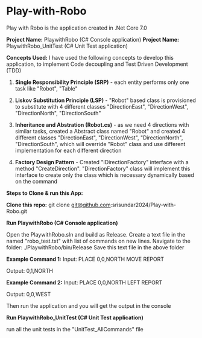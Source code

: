 # Play-with-Robo

Play with Robo is the application created in .Net Core 7.0

**Project Name:** PlaywithRobo (C# Console application)
**Project Name:** PlaywithRobo_UnitTest (C# Unit Test application)

**Concepts Used:**
I have used the following concepts to develop this application, to implement Code decoupling and Test Driven Development (TDD)

1) **Single Responsibility Principle (SRP)** - each entity performs only one task like "Robot", "Table"

2) **Liskov Substitution Principle (LSP)** - "Robot" based class is provisioned to substitute with 4 different classes "DirectionEast", "DirectionWest", "DirectionNorth", "DirectionSouth"

3) **Inheritance and Abstration (Robot.cs)** - as we need 4 directions with similar tasks, created a Abstract class named "Robot" and created 4 different classes "DirectionEast", "DirectionWest", "DirectionNorth", "DirectionSouth", which will override "Robot" class and use different implementation for each different direction 

4) **Factory Design Pattern** - Created "IDirectionFactory" interface with a method "CreateDirection".
"DirectionFactory" class will implement this interface to create only the class which is necessary dynamically based on the command

**Steps to Clone & run this App:**

**Clone this repo:**
git clone git@github.com:srisundar2024/Play-with-Robo.git

**Run PlaywithRobo (C# Console application)**

Open the PlaywithRobo.sln and build as Release. Create a text file in the named "robo_test.txt" with list of commands on new lines. Navigate to the folder: ./PlaywithRobo/bin/Release Save this text file in the above folder

**Example Command 1:**
Input:
	PLACE 0,0,NORTH
	MOVE
	REPORT
	
Output: 0,1,NORTH

**Example Command 2:**
Input:
	PLACE 0,0,NORTH
	LEFT
	REPORT
	
Output: 0,0,WEST

Then run the application and you will get the output in the console

**Run PlaywithRobo_UnitTest (C# Unit Test application)**

run all the unit tests in the "UnitTest_AllCommands" file
